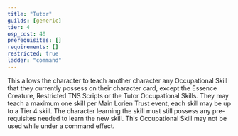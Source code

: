 ```yaml
---
title: "Tutor"
guilds: [generic]
tier: 4
osp_cost: 40
prerequisites: []
requirements: []
restricted: true
ladder: "command"
---
```

This allows the character to teach another character any Occupational Skill that they currently possess on their character card, except the Essence Creature, Restricted TNS Scripts or the Tutor Occupational Skills. They may teach a maximum one skill per Main Lorien Trust event, each skill may be up to a Tier 4 skill. The character learning the skill must still possess any pre-requisites needed to learn the new skill. This Occupational Skill may not be used while under a command effect.